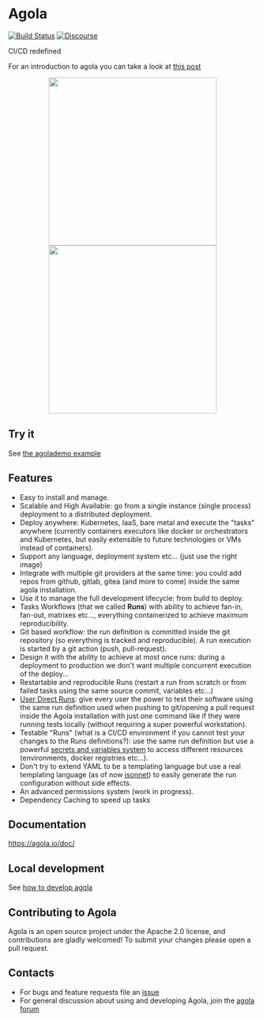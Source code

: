 # Agola

[![Build Status](https://run.agola.io/api/v1alpha/badges/org%2Fagola%2Fagola?branch=master&)](https://run.agola.io/org/agola/projects/agola.proj)
[![Discourse](https://img.shields.io/discourse/https/talk.agola.io/status.svg)](https://talk.agola.io)

CI/CD redefined

For an introduction to agola you can take a look at [this post](https://sorintoss.io/blog/agola-introduction/)

<p float="left" align="center">
  <img src="https://agola.io/screenshots/screenshot_run_tasksgraph_01.png" height="340" />
  <img src="https://agola.io/screenshots/screenshot_run_01.png" height="340" />
</p>


## Try it

See [the agolademo example](https://agola.io/tryit)

## Features

* Easy to install and manage.
* Scalable and High Available: go from a single instance (single process) deployment to a distributed deployment.
* Deploy anywhere: Kubernetes, IaaS, bare metal and execute the "tasks" anywhere (currently containers executors like docker or orchestrators and Kubernetes, but easily extensible to future technologies or VMs instead of containers).
* Support any language, deployment system etc... (just use the right image)
* Integrate with multiple git providers at the same time: you could add repos from github, gitlab, gitea (and more to come) inside the same agola installation.
* Use it to manage the full development lifecycle: from build to deploy.
* Tasks Workflows (that we called **Runs**) with ability to achieve fan-in, fan-out, matrixes etc..., everything containerized to achieve maximum reproducibility.
* Git based workflow: the run definition is committed inside the git repository (so everything is tracked and reproducible). A run execution is started by a git action (push, pull-request).
* Design it with the ability to achieve at most once runs: during a deployment to production we don't want multiple concurrent execution of the deploy...
* Restartable and reproducible Runs (restart a run from scratch or from failed tasks using the same source commit, variables etc...)
* [User Direct Runs](https://agola.io/doc/concepts/user_direct_runs.html): give every user the power to test their software using the same run definition used when pushing to git/opening a pull request inside the Agola installation with just one command like if they were running tests locally (without requiring a super powerful workstation).
* Testable "Runs" (what is a CI/CD environment if you cannot test your changes to the Runs definitions?): use the same run definition but use a powerful [secrets and variables system](https://agola.io/doc/concepts/secrets_variables.html) to access different resources (environments, docker registries etc...).
* Don't try to extend YAML to be a templating language but use a real templating language (as of now [jsonnet](https://jsonnet.org/)) to easily generate the run configuration without side effects.
* An advanced permissions system (work in progress).
* Dependency Caching to speed up tasks

## Documentation

https://agola.io/doc/

## Local development

See [how to develop agola](doc/devel.md)

## Contributing to Agola

Agola is an open source project under the Apache 2.0 license, and contributions are gladly welcomed!
To submit your changes please open a pull request.

## Contacts
* For bugs and feature requests file an [issue](https://github.com/agola-io/agola/issues/new/choose)
* For general discussion about using and developing Agola, join the [agola forum](https://talk.agola.io)
